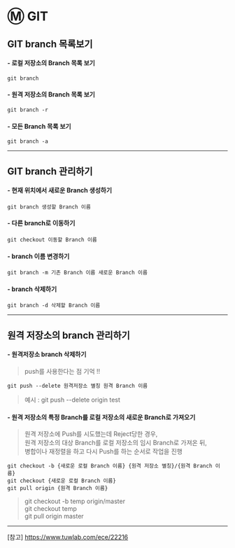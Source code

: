 # Ⓜ GIT 

## GIT branch 목록보기   
#### - 로컬 저장소의 Branch 목록 보기    
```text
git branch
```   

#### - 원격 저장소의 Branch 목록 보기   
```text
git branch -r
```    

#### - 모든 Branch 목록 보기       
```text
git branch -a
```     
---    
## GIT branch 관리하기 
#### - 현재 위치에서 새로운 Branch 생성하기   
```text
git branch 생성할 Branch 이름
```     

#### - 다른 branch로 이동하기
```text
git checkout 이동할 Branch 이름
```   

#### - branch 이름 변경하기    
```text 
git branch -m 기존 Branch 이름 새로운 Branch 이름
```   

#### - branch 삭제하기   
```text   
git branch -d 삭제할 Branch 이름
```     

---    

## 원격 저장소의 branch 관리하기    
#### - 원격저장소 branch 삭제하기   
> push를 사용한다는 점 기억 !!      
```text 
git push --delete 원격저장소 별칭 원격 Branch 이름
```
> 예시 : git push --delete origin test     


#### - 원격 저장소의 특정 Branch를 로컬 저장소의 새로운 Branch로 가져오기     
> 원격 저장소에 Push를 시도했는데 Reject당한 경우,      
> 원격 저장소의 대상 Branch를 로컬 저장소의 임시 Branch로 가져온 뒤,      
> 병합이나 재정렬을 하고 다시 Push를 하는 순서로 작업을 진행     
```text
git checkout -b {새로운 로컬 Branch 이름} {원격 저장소 별칭}/{원격 Branch 이름}
git checkout {새로운 로컬 Branch 이름}
git pull origin {원격 Branch 이름}
```      
> git checkout -b temp origin/master    
> git checkout temp    
> git pull origin master     

---    
[참고] https://www.tuwlab.com/ece/22216     


